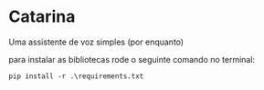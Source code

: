 # Catarina
Uma assistente de voz simples (por enquanto)


para instalar as bibliotecas rode o seguinte comando no terminal:

`pip install -r .\requirements.txt`
